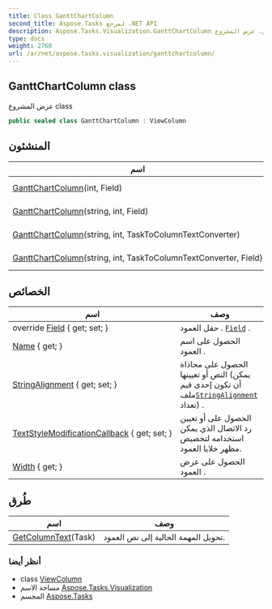 ```yaml
---
title: Class GanttChartColumn
second_title: Aspose.Tasks لمرجع .NET API
description: Aspose.Tasks.Visualization.GanttChartColumn فصل. عرض المشروع class
type: docs
weight: 2760
url: /ar/net/aspose.tasks.visualization/ganttchartcolumn/
---
```

## GanttChartColumn class

عرض المشروع class

```csharp
public sealed class GanttChartColumn : ViewColumn
```

## المنشئون

| اسم | وصف |
| --- | --- |
| [GanttChartColumn](ganttchartcolumn/#constructor)(int, Field) | تهيئة مثيل جديد لفئة GanttChartColumn. |
| [GanttChartColumn](ganttchartcolumn/#constructor_1)(string, int, Field) | تهيئة مثيل جديد لفئة GanttChartColumn. |
| [GanttChartColumn](ganttchartcolumn/#constructor_2)(string, int, TaskToColumnTextConverter) | تهيئة مثيل جديد لفئة GanttChartColumn. |
| [GanttChartColumn](ganttchartcolumn/#constructor_3)(string, int, TaskToColumnTextConverter, Field) | تهيئة مثيل جديد لفئة GanttChartColumn. |

## الخصائص

| اسم | وصف |
| --- | --- |
| override [Field](../../aspose.tasks.visualization/ganttchartcolumn/field/) { get; set; } | حقل العمود . [`Field`](./field/) . |
| [Name](../../aspose.tasks.visualization/viewcolumn/name/) { get; } | الحصول على اسم العمود . |
| [StringAlignment](../../aspose.tasks.visualization/viewcolumn/stringalignment/) { get; set; } | الحصول على محاذاة النص أو تعيينها (يمكن أن تكون إحدى قيم ملف[`StringAlignment`](../viewcolumn/stringalignment/) تعداد) . |
| [TextStyleModificationCallback](../../aspose.tasks.visualization/viewcolumn/textstylemodificationcallback/) { get; set; } | الحصول على أو تعيين رد الاتصال الذي يمكن استخدامه لتخصيص مظهر خلايا العمود. |
| [Width](../../aspose.tasks.visualization/viewcolumn/width/) { get; } | الحصول على عرض العمود . |

## طُرق

| اسم | وصف |
| --- | --- |
| [GetColumnText](../../aspose.tasks.visualization/ganttchartcolumn/getcolumntext/)(Task) | تحويل المهمة الحالية إلى نص العمود. |

### أنظر أيضا

* class [ViewColumn](../viewcolumn/)
* مساحة الاسم [Aspose.Tasks.Visualization](../../aspose.tasks.visualization/)
* المجسم [Aspose.Tasks](../../)



